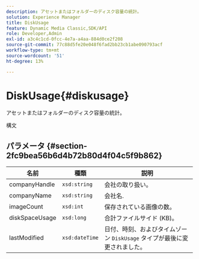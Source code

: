 ```yaml
---
description: アセットまたはフォルダーのディスク容量の統計。
solution: Experience Manager
title: DiskUsage
feature: Dynamic Media Classic,SDK/API
role: Developer,Admin
exl-id: a3c4c1cd-0fcc-4e7a-a4aa-884d0ce2f208
source-git-commit: 77c88d5fe20e048f6fad2bb23cb1abe090793acf
workflow-type: tm+mt
source-wordcount: '51'
ht-degree: 13%

---
```


# DiskUsage{#diskusage}

アセットまたはフォルダーのディスク容量の統計。

構文

## パラメータ {#section-2fc9bea56b6d4b72b80d4f04c5f9b862}

| 名前 | 種類 | 説明 |
|---|---|---|
| companyHandle | `xsd:string` | 会社の取り扱い。 |
| companyName | `xsd:string` | 会社名. |
| imageCount | `xsd:int` | 保存されている画像の数。 |
| diskSpaceUsage | `xsd:long` | 合計ファイルサイド (KB)。 |
| lastModified | `xsd:dateTime` | 日付、時刻、およびタイムゾーン `DiskUsage` タイプが最後に変更されました。 |
